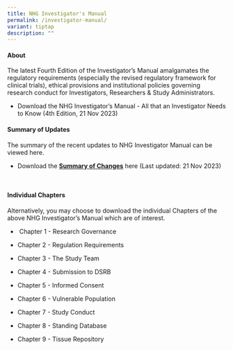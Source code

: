 ```yaml
---
title: NHG Investigator's Manual
permalink: /investigator-manual/
variant: tiptap
description: ""
---
```

<h4><strong>About</strong></h4>
<p>The latest Fourth Edition of the Investigator’s Manual amalgamates the
regulatory requirements (especially the revised regulatory framework for
clinical trials), ethical provisions and institutional policies governing
research conduct for Investigators, Researchers &amp; Study Administrators.</p>
<ul data-tight="true" class="tight">
<li>
<p>Download the NHG Investigator’s Manual -&nbsp;All that an Investigator
Needs to Know (4th Edition, 21 Nov 2023)</p>
</li>
</ul>
<p></p>
<h4><strong>Summary of Updates</strong></h4>
<p>The summary of the recent updates to NHG Investigator Manual can be viewed
here.</p>
<ul data-tight="true" class="tight">
<li>
<p>Download the <strong><a href="https://www.research.nhg.com.sg/wps/wcm/connect/da8cd1c2-59cf-44a8-a3bf-8724791f8496/Summary+of+Change_21Nov23.pdf?MOD=AJPERES&amp;CVID=oLMMbnF&amp;CVID=oLMMbnF" rel="noopener noreferrer nofollow" target="_blank"><u>Summary of Changes</u></a></strong> here
(Last updated: 21 Nov 2023)&nbsp;</p>
</li>
</ul>
<p>&nbsp;</p>
<h4><strong>Individual Chapters</strong></h4>
<p>Alternatively, you may choose to download the individual Chapters of the
above NHG Investigator’s Manual which are of interest.</p>
<ul data-tight="true" class="tight">
<li>
<p>&nbsp;Chapter 1 -&nbsp;Research Governance&nbsp;</p>
</li>
<li>
<p>Chapter 2 -&nbsp;Regulation Requirements&nbsp;</p>
</li>
<li>
<p>Chapter 3 -&nbsp;The Study Team&nbsp;</p>
</li>
<li>
<p>Chapter 4 -&nbsp;Submission to DSRB&nbsp;</p>
</li>
<li>
<p>Chapter 5 -&nbsp;Informed Consent&nbsp;</p>
</li>
<li>
<p>Chapter 6 - Vulnerable Population</p>
</li>
<li>
<p>Chapter 7 - Study Conduct&nbsp;</p>
</li>
<li>
<p>Chapter 8 - Standing Database&nbsp;</p>
</li>
<li>
<p>Chapter 9 - Tissue Repository&nbsp;</p>
</li>
</ul>
<p></p>
